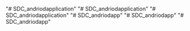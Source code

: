 "# SDC_andriodapplication" 
"# SDC_andriodapplication" 
"# SDC_andriodapplication" 
"# SDC_andriodapp" 
"# SDC_andriodapp" 
"# SDC_andriodapp" 
